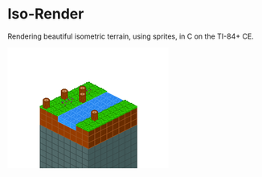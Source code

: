 # Iso-Render

Rendering beautiful isometric terrain, using sprites, in C on the TI-84+ CE.

![A Screenshot](https://raw.githubusercontent.com/Michael2-3B/Iso-Render/master/screenshots/render013.png)